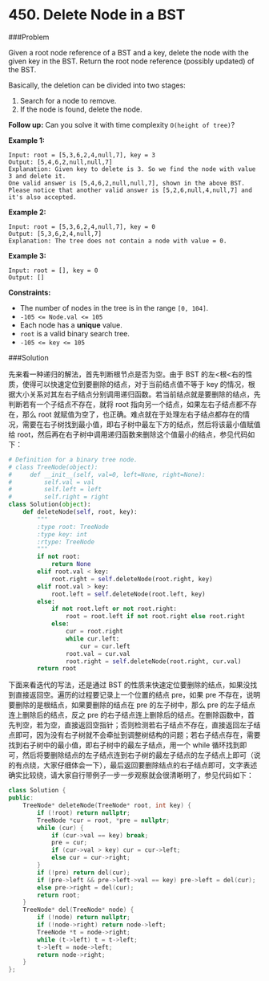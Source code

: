 # 450. Delete Node in a BST

###Problem

Given a root node reference of a BST and a key, delete the node with the given key in the BST. Return the root node reference (possibly updated) of the BST.

Basically, the deletion can be divided into two stages:

1. Search for a node to remove.
2. If the node is found, delete the node.

**Follow up:** Can you solve it with time complexity `O(height of tree)`?

**Example 1:**

```
Input: root = [5,3,6,2,4,null,7], key = 3
Output: [5,4,6,2,null,null,7]
Explanation: Given key to delete is 3. So we find the node with value 3 and delete it.
One valid answer is [5,4,6,2,null,null,7], shown in the above BST.
Please notice that another valid answer is [5,2,6,null,4,null,7] and it's also accepted.
```

**Example 2:**

```
Input: root = [5,3,6,2,4,null,7], key = 0
Output: [5,3,6,2,4,null,7]
Explanation: The tree does not contain a node with value = 0.
```

**Example 3:**

```
Input: root = [], key = 0
Output: []
```

 

**Constraints:**

- The number of nodes in the tree is in the range `[0, 104]`.
- `-105 <= Node.val <= 105`
- Each node has a **unique** value.
- `root` is a valid binary search tree.
- `-105 <= key <= 105`

###Solution

先来看一种递归的解法，首先判断根节点是否为空。由于 BST 的左<根<右的性质，使得可以快速定位到要删除的结点，对于当前结点值不等于 key 的情况，根据大小关系对其左右子结点分别调用递归函数。若当前结点就是要删除的结点，先判断若有一个子结点不存在，就将 root 指向另一个结点，如果左右子结点都不存在，那么 root 就赋值为空了，也正确。难点就在于处理左右子结点都存在的情况，需要在右子树找到最小值，即右子树中最左下方的结点，然后将该最小值赋值给 root，然后再在右子树中调用递归函数来删除这个值最小的结点，参见代码如下： 

```python
# Definition for a binary tree node.
# class TreeNode(object):
#     def __init__(self, val=0, left=None, right=None):
#         self.val = val
#         self.left = left
#         self.right = right
class Solution(object):
    def deleteNode(self, root, key):
        """
        :type root: TreeNode
        :type key: int
        :rtype: TreeNode
        """
        if not root:
            return None
        elif root.val < key:
            root.right = self.deleteNode(root.right, key)
        elif root.val > key:
            root.left = self.deleteNode(root.left, key)
        else:
            if not root.left or not root.right:
                root = root.left if not root.right else root.right
            else:
                cur = root.right
                while cur.left:
                    cur = cur.left
                root.val = cur.val
                root.right = self.deleteNode(root.right, cur.val)
        return root
```

下面来看迭代的写法，还是通过 BST 的性质来快速定位要删除的结点，如果没找到直接返回空。遍历的过程要记录上一个位置的结点 pre，如果 pre 不存在，说明要删除的是根结点，如果要删除的结点在 pre 的左子树中，那么 pre 的左子结点连上删除后的结点，反之 pre 的右子结点连上删除后的结点。在删除函数中，首先判空，若为空，直接返回空指针；否则检测若右子结点不存在，直接返回左子结点即可，因为没有右子树就不会牵扯到调整树结构的问题；若右子结点存在，需要找到右子树中的最小值，即右子树中的最左子结点，用一个 while 循环找到即可，然后将要删除结点的左子结点连到右子树的最左子结点的左子结点上即可（说的有点绕，大家仔细体会一下），最后返回要删除结点的右子结点即可，文字表述确实比较绕，请大家自行带例子一步一步观察就会很清晰明了，参见代码如下：

```c++
class Solution {
public:
    TreeNode* deleteNode(TreeNode* root, int key) {
        if (!root) return nullptr;
        TreeNode *cur = root, *pre = nullptr;
        while (cur) {
            if (cur->val == key) break;
            pre = cur;
            if (cur->val > key) cur = cur->left;
            else cur = cur->right;
        }
        if (!pre) return del(cur);
        if (pre->left && pre->left->val == key) pre->left = del(cur);
        else pre->right = del(cur);
        return root;
    }
    TreeNode* del(TreeNode* node) {
        if (!node) return nullptr;
        if (!node->right) return node->left;
        TreeNode *t = node->right;
        while (t->left) t = t->left;
        t->left = node->left;
        return node->right;
    }
};
```



